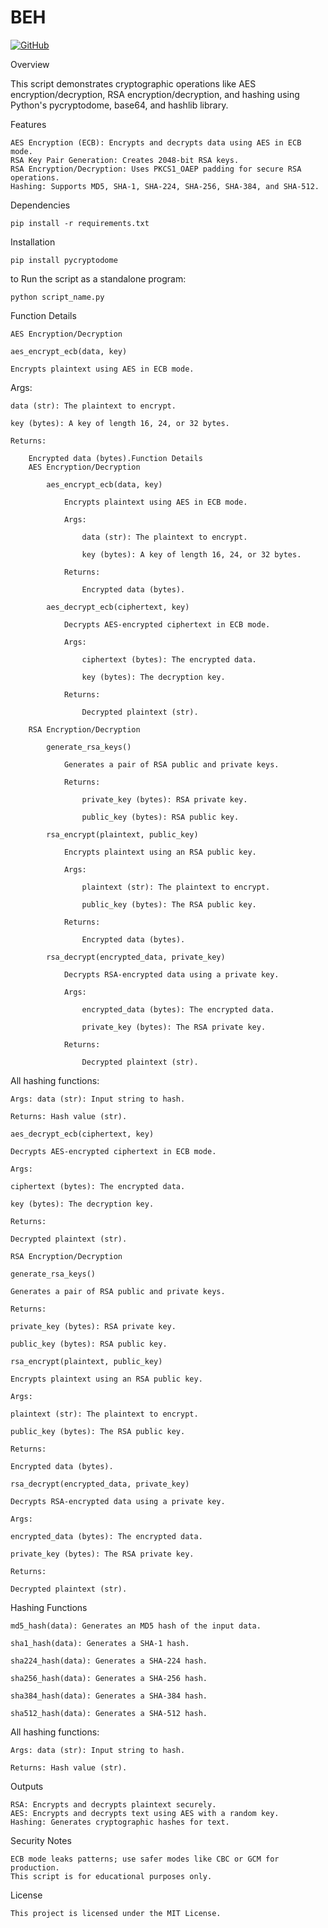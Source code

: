 # BEH
<a href="https://github.com/BhargavLimbad786"><img src="https://img.shields.io/badge/GitHub-100000?style=for-the-badge&logo=github&logoColor=white" alt="GitHub"/></a>

Overview

  This script demonstrates cryptographic operations like AES encryption/decryption, RSA encryption/decryption, and hashing using Python's pycryptodome, base64, and hashlib library.

Features

    AES Encryption (ECB): Encrypts and decrypts data using AES in ECB mode.
    RSA Key Pair Generation: Creates 2048-bit RSA keys.
    RSA Encryption/Decryption: Uses PKCS1_OAEP padding for secure RSA operations.
    Hashing: Supports MD5, SHA-1, SHA-224, SHA-256, SHA-384, and SHA-512.

Dependencies

    pip install -r requirements.txt

Installation

    pip install pycryptodome

to Run the script as a standalone program:

    python script_name.py

Function Details

    AES Encryption/Decryption

    aes_encrypt_ecb(data, key)

    Encrypts plaintext using AES in ECB mode.

Args:

    data (str): The plaintext to encrypt.

    key (bytes): A key of length 16, 24, or 32 bytes.

    Returns:

        Encrypted data (bytes).Function Details
        AES Encryption/Decryption

            aes_encrypt_ecb(data, key)

                Encrypts plaintext using AES in ECB mode.

                Args:

                    data (str): The plaintext to encrypt.

                    key (bytes): A key of length 16, 24, or 32 bytes.

                Returns:

                    Encrypted data (bytes).

            aes_decrypt_ecb(ciphertext, key)

                Decrypts AES-encrypted ciphertext in ECB mode.

                Args:

                    ciphertext (bytes): The encrypted data.

                    key (bytes): The decryption key.

                Returns:

                    Decrypted plaintext (str).

        RSA Encryption/Decryption

            generate_rsa_keys()

                Generates a pair of RSA public and private keys.

                Returns:

                    private_key (bytes): RSA private key.

                    public_key (bytes): RSA public key.

            rsa_encrypt(plaintext, public_key)

                Encrypts plaintext using an RSA public key.

                Args:

                    plaintext (str): The plaintext to encrypt.

                    public_key (bytes): The RSA public key.

                Returns:

                    Encrypted data (bytes).

            rsa_decrypt(encrypted_data, private_key)

                Decrypts RSA-encrypted data using a private key.

                Args:

                    encrypted_data (bytes): The encrypted data.

                    private_key (bytes): The RSA private key.

                Returns:

                    Decrypted plaintext (str).

                 
All hashing functions:

    Args: data (str): Input string to hash.

    Returns: Hash value (str).

    aes_decrypt_ecb(ciphertext, key)

    Decrypts AES-encrypted ciphertext in ECB mode.

    Args:

    ciphertext (bytes): The encrypted data.

    key (bytes): The decryption key.

    Returns:

    Decrypted plaintext (str).

    RSA Encryption/Decryption

    generate_rsa_keys()

    Generates a pair of RSA public and private keys.

    Returns:

    private_key (bytes): RSA private key.

    public_key (bytes): RSA public key.

    rsa_encrypt(plaintext, public_key)

    Encrypts plaintext using an RSA public key.

    Args:

    plaintext (str): The plaintext to encrypt.

    public_key (bytes): The RSA public key.

    Returns:

    Encrypted data (bytes).

    rsa_decrypt(encrypted_data, private_key)

    Decrypts RSA-encrypted data using a private key.

    Args:

    encrypted_data (bytes): The encrypted data.

    private_key (bytes): The RSA private key.

    Returns:

    Decrypted plaintext (str).

Hashing Functions

    md5_hash(data): Generates an MD5 hash of the input data.

    sha1_hash(data): Generates a SHA-1 hash.

    sha224_hash(data): Generates a SHA-224 hash.

    sha256_hash(data): Generates a SHA-256 hash.

    sha384_hash(data): Generates a SHA-384 hash.

    sha512_hash(data): Generates a SHA-512 hash.

All hashing functions:

    Args: data (str): Input string to hash.

    Returns: Hash value (str).

Outputs

    RSA: Encrypts and decrypts plaintext securely.
    AES: Encrypts and decrypts text using AES with a random key.
    Hashing: Generates cryptographic hashes for text.

Security Notes

    ECB mode leaks patterns; use safer modes like CBC or GCM for production.
    This script is for educational purposes only.

License

    This project is licensed under the MIT License.

